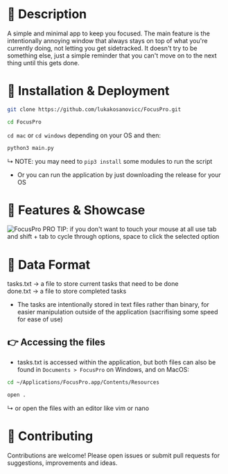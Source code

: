 # 📖 Description<br>
A simple and minimal app to keep you focused. The main feature is the intentionally annoying window that always stays on top of what you're currently doing, not letting you get sidetracked. It doesn't try to be something else, just a simple reminder that you can't move on to the next thing until this gets done.

# 🚀 Installation & Deployment<br>
```bash
git clone https://github.com/lukakosanovicc/FocusPro.git
```
```bash
cd FocusPro
```
`cd mac` or `cd windows` depending on your OS and then:
```bash
python3 main.py
```
↳ NOTE: you may need to `pip3 install` some modules to run the script
- Or you can run the application by just downloading the release for your OS

# 🎯 Features & Showcase
![FocusPro](https://github.com/user-attachments/assets/5f6288b1-96e2-46b4-a0b7-17032a8c9f2f)
PRO TIP: if you don't want to touch your mouse at all use tab and shift + tab to cycle through options, space to click the selected option

# 📝 Data Format<br>
tasks.txt -> a file to store current tasks that need to be done<br>
done.txt -> a file to store completed tasks<br>

- The tasks are intentionally stored in text files rather than binary, for easier manipulation outside of the application (sacrifising some speed for ease of use)

## 👉 Accessing the files
- tasks.txt is accessed within the application, but both files can also be found in `Documents > FocusPro` on Windows, and on MacOS:
```bash
cd ~/Applications/FocusPro.app/Contents/Resources
```
```bash
open .
```
↳ or open the files with an editor like vim or nano

# 🤝 Contributing<br>
Contributions are welcome! Please open issues or submit pull requests for suggestions, improvements and ideas.
